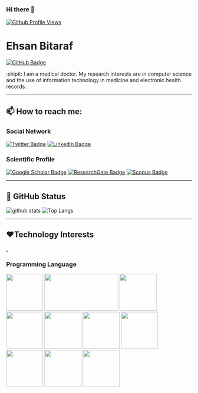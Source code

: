 ### Hi there 👋

<!--
**EhsanBitaraf/EhsanBitaraf** is a ✨ _special_ ✨ repository because its `README.md` (this file) appears on your GitHub profile.

Here are some ideas to get you started:

- 🔭 I’m currently working on ...
- 🌱 I’m currently learning ...
- 👯 I’m looking to collaborate on ...
- 🤔 I’m looking for help with ...
- 💬 Ask me about ...
- 📫 How to reach me: ...
- 😄 Pronouns: ...
- ⚡ Fun fact: ...
-->

[![Github Profile Views](https://komarev.com/ghpvc/?username=EhsanBitaraf&style=flat-square&color=red)](https://github.com/EhsanBitaraf)


# Ehsan Bitaraf
[![GitHub Badge](https://img.shields.io/github/followers/EhsanBitaraf?style=social)](https://github.com/EhsanBitaraf?tab=followers)

:shipit:
I am a medical doctor. My research interests are in computer science and the use of information technology in medicine and electronic health records.



---


## 📫 How to reach me:

### Social Network
[![Twitter Badge](https://img.shields.io/twitter/follow/e_bitaraf?style=social)](https://twitter.com/e_bitaraf)
[![LinkedIn Badge](https://img.shields.io/badge/My-LinkedIn-blue)](https://www.linkedin.com/in/ehsan-bitaraf-34aa28247/)

### Scientific Profile
[![Google Scholar Badge](https://img.shields.io/badge/Google-Scholar-lightgrey)](https://scholar.google.com/citations?user=52ok0UIAAAAJ&hl=en&oi=ao)
[![ResearchGate Badge](https://img.shields.io/badge/Research-Gate-7FFFD4.svg)](https://www.researchgate.net/profile/Ehsan-Bitaraf)
[![Scopus Badge](https://img.shields.io/badge/Scopus-Profile-FF8C00.svg)](https://www.scopus.com/authid/detail.uri?authorId=56649364200)

---

## :1234: GitHub Status


![github stats](https://github-readme-stats-sigma-five.vercel.app/api?username=EhsanBitaraf&show_icons=true)
![Top Langs](https://github-readme-stats-sigma-five.vercel.app/api/top-langs/?username=EhsanBitaraf&langs_count=3&hide=Dockerfile,shell,html,css,tex)


---

## :hearts:Technology Interests
[.](https://devicon.dev/)
### Programming Language
<img src="https://cdn.jsdelivr.net/gh/devicons/devicon/icons/dotnetcore/dotnetcore-original.svg" width="100" height="100"/>
<img src="https://cdn.jsdelivr.net/gh/devicons/devicon/icons/django/django-plain.svg" width="200" height="100" />
<img src="https://cdn.jsdelivr.net/gh/devicons/devicon/icons/docker/docker-original-wordmark.svg" width="100" height="100" />
<img src="https://cdn.jsdelivr.net/gh/devicons/devicon/icons/html5/html5-original-wordmark.svg" width="100" height="100" />
<img src="https://cdn.jsdelivr.net/gh/devicons/devicon/icons/csharp/csharp-original.svg"  width="100" height="100"/>
<img src="https://cdn.jsdelivr.net/gh/devicons/devicon/icons/javascript/javascript-original.svg"  width="100" height="100"/>
<img src="https://cdn.jsdelivr.net/gh/devicons/devicon/icons/jupyter/jupyter-original-wordmark.svg"  width="100" height="100"/>
<img src="https://cdn.jsdelivr.net/gh/devicons/devicon/icons/python/python-original-wordmark.svg"  width="100" height="100"/>
<img src="https://cdn.jsdelivr.net/gh/devicons/devicon/icons/react/react-original-wordmark.svg"  width="100" height="100"/>
<img src="https://cdn.jsdelivr.net/gh/devicons/devicon/icons/vuejs/vuejs-original-wordmark.svg"  width="100" height="100"/>

          
